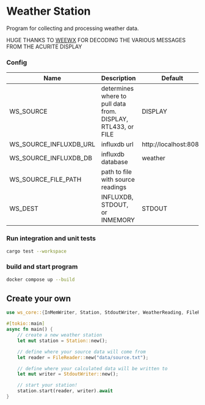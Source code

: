 # Weather Station

Program for collecting and processing weather data.

HUGE THANKS TO [WEEWX](http://weewx.com/) FOR DECODING THE VARIOUS MESSAGES FROM THE ACURITE DISPLAY

### Config

| Name                   | Description                                                  | Default               |
| ---------------------- | ------------------------------------------------------------ | --------------------- |
| WS_SOURCE              | determines where to pull data from. DISPLAY, RTL433, or FILE | DISPLAY               |
| WS_SOURCE_INFLUXDB_URL | influxdb url                                                 | http://localhost:8086 |
| WS_SOURCE_INFLUXDB_DB  | influxdb database                                            | weather               |
| WS_SOURCE_FILE_PATH    | path to file with source readings                            |                       |
| WS_DEST                | INFLUXDB, STDOUT, or INMEMORY                                | STDOUT                |

### Run integration and unit tests

```BASH
cargo test --workspace
```

### build and start program

```BASH
docker compose up --build
```

## Create your own

```rust
use ws_core::{InMemWriter, Station, StdoutWriter, WeatherReading, FileReader};

#[tokio::main]
async fn main() {
    // create a new weather station
    let mut station = Station::new();

    // define where your source data will come from
    let reader = FileReader::new("data/source.txt");

    // define where your calculated data will be written to
    let mut writer = StdoutWriter::new();

    // start your station!
    station.start(reader, writer).await
}
```
